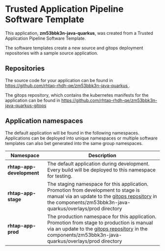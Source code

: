 # Trusted Application Pipeline Software Template

This application, **zm53bbk3n-java-quarkus**, was created from a Trusted Application Pipeline Software Template.

The software templates create a new source and gitops deployment repositories with a sample source application. 

## Repositories

The source code for your application can be found in [https://github.com/rhtap-rhdh-qe/zm53bbk3n-java-quarkus ](https://github.com/rhtap-rhdh-qe/zm53bbk3n-java-quarkus ).
 
The gitops repository, which contains the kubernetes manifests for the application can be found in 
[https://github.com/rhtap-rhdh-qe/zm53bbk3n-java-quarkus-gitops ](https://github.com/rhtap-rhdh-qe/zm53bbk3n-java-quarkus-gitops ) 

## Application namespaces 

The default application will be found in the following namespaces. Applications can be deployed into unique namespaces or multiple software templates can also bet generated into the same group namespaces.  

|  Namespace   |  Description   |  
| -------- | -------- |   
| **rhtap-app-development** | The default application during development. Every build will be deployed to this namespace for testing. | 
| **rhtap-app-stage** | The staging namespace for this application. Promotion from development to stage is manual via an update to the [gitops repository](https://github.com/rhtap-rhdh-qe/zm53bbk3n-java-quarkus-gitops ) in the components/zm53bbk3n-java-quarkus/overlays/prod directory |  
| **rhtap-app-prod** | The production namespace for this application. Promotion from stage to production is manual via an update to the [gitops repository](https://github.com/rhtap-rhdh-qe/zm53bbk3n-java-quarkus-gitops ) in the components/zm53bbk3n-java-quarkus/overlays/prod directory | 